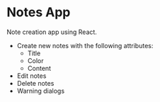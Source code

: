 # Notes App

Note creation app using React.  

* Create new notes with the following attributes:
  * Title
  * Color
  * Content
* Edit notes
* Delete notes
* Warning dialogs